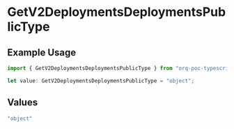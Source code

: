 # GetV2DeploymentsDeploymentsPublicType

## Example Usage

```typescript
import { GetV2DeploymentsDeploymentsPublicType } from "orq-poc-typescript/models/operations";

let value: GetV2DeploymentsDeploymentsPublicType = "object";
```

## Values

```typescript
"object"
```